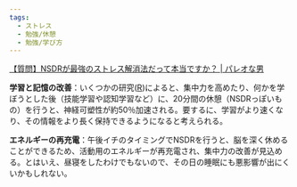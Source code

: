 ```yaml
---
tags:
  - ストレス
  - 勉強/休憩
  - 勉強/学び方
---
```

[【質問】NSDRが最強のストレス解消法だって本当ですか？ | パレオな男](https://yuchrszk.blogspot.com/2024/06/nsdr.html)

**学習と記憶の改善**：いくつかの研究([R](https://www.sciencedirect.com/science/article/pii/S2211124721005398))によると、集中力を高めたり、何かを学ぼうとした後（技能学習や認知学習など）に、20分間の休憩（NSDRっぽいもの）を行うと、神経可塑性が約50％加速される。要するに、学習がより速くなり、その情報をより長く保持できるようになると考えられる。


**エネルギーの再充電**：午後イチのタイミングでNSDRを行うと、脳を深く休めることができるため、活動用のエネルギーが再充電され、集中力の改善が見込める。とはいえ、昼寝をしたわけでもないので、その日の睡眠にも悪影響が出にくいかもしれない。

